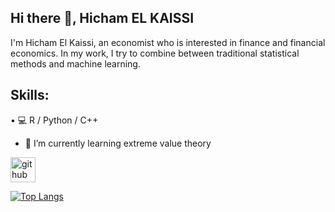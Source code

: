 ## Hi there 👋, Hicham EL KAISSI
I'm Hicham El Kaissi, an economist who is interested in finance and financial economics. In my work, I try to combine between traditional statistical methods and machine learning.

## Skills: 
• 💻 R / Python / C++

- 🌱 I’m currently learning extreme value theory 


[<img src='https://cdn.jsdelivr.net/npm/simple-icons@3.0.1/icons/github.svg' alt='github' height='40'>](https://github.com/hichamelkaissi)    

[![Top Langs](https://github-readme-stats.vercel.app/api/top-langs/?username=hichamelkaissi)](https://github.com/anuraghazra/github-readme-stats)





